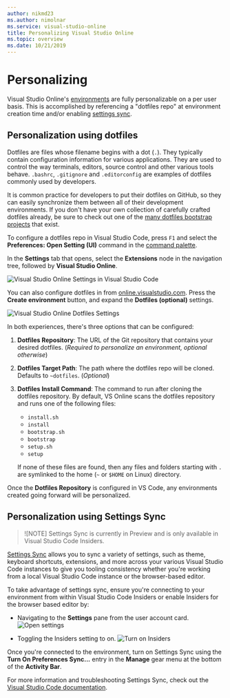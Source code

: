 ```yaml
---
author: nikmd23
ms.author: nimolnar
ms.service: visual-studio-online
title: Personalizing Visual Studio Online
ms.topic: overview
ms.date: 10/21/2019
---
```


# Personalizing

Visual Studio Online's [environments](../overview/what-is-vsonline.md#environments) are fully personalizable on a per user basis. This is accomplished by referencing a "dotfiles repo" at environment creation time and/or enabling [settings sync](https://code.visualstudio.com/docs/editor/settings-sync).

## Personalization using dotfiles

Dotfiles are files whose filename begins with a dot (`.`). They typically contain configuration information for various applications. They are used to control the way terminals, editors, source control and other various tools behave. `.bashrc`, `.gitignore` and `.editorconfig` are examples of dotfiles commonly used by developers.

It is common practice for developers to put their dotfiles on GitHub, so they can easily synchronize them between all of their development environments. If you don't have your own collection of carefully crafted dotfiles already, be sure to check out one of the [many dotfiles bootstrap projects](https://dotfiles.github.io/) that exist.

To configure a dotfiles repo in Visual Studio Code, press `F1` and select the **Preferences: Open Setting (UI)** command in the [command palette](https://code.visualstudio.com/docs/getstarted/userinterface#_command-palette).

In the **Settings** tab that opens, select the **Extensions** node in the navigation tree, followed by **Visual Studio Online**. 

![Visual Studio Online Settings in Visual Studio Code](../images/personalizing-dotfiles-vsc.png)

You can also configure dotfiles in from [online.visualstudio.com](https://online.visualstudio.com). Press the **Create environment** button, and expand the **Dotfiles (optional)** settings.

![Visual Studio Online Dotfiles Settings](../images/personalizing-dotfiles-vso.png)

In both experiences, there's three options that can be configured:

1. **Dotfiles Repository**: The URL of the Git repository that contains your desired dotfiles. (*Required to personalize an environment, optional otherwise*)
2. **Dotfiles Target Path**: The path where the dotfiles repo will be cloned. Defaults to `~dotfiles`. (*Optional*)
3. **Dotfiles Install Command**: The command to run after cloning the dotfiles repository. By default, VS Online scans the dotfiles repository and runs one of the following files:
    - `install.sh`
    - `install`
    - `bootstrap.sh`
    - `bootstrap`
    - `setup.sh`
    - `setup`

    If none of these files are found, then any files and folders starting with `.` are symlinked to the home (`~` or `$HOME` on Linux) directory.

Once the **Dotfiles Repository** is configured in VS Code, any environments created going forward will be personalized.

## Personalization using Settings Sync

> ![NOTE]
> Settings Sync is currently in Preview and is only available in Visual Studio Code Insiders.

[Settings Sync](https://code.visualstudio.com/docs/editor/settings-sync) allows you to sync a variety of settings, such as theme, keyboard shortcuts, extensions, and more across your various Visual Studio Code instances to give you tooling consistency whether you're working from a local Visual Studio Code instance or the browser-based editor.

To take advantage of settings sync, ensure you're connecting to your environment from within Visual Studio Code Insiders or enable Insiders for the browser based editor by:

- Navigating to the **Settings** pane from the user account card.
![Open settings](../images/access-settings.png)

- Toggling the Insiders setting to on.
![Turn on Insiders](../images/settings-pane.png)

Once you're connected to the environment, turn on Settings Sync using the **Turn On Preferences Sync...** entry in the **Manage** gear menu at the bottom of the **Activity Bar**.

For more information and troubleshooting Settings Sync, check out the [Visual Studio Code documentation](https://code.visualstudio.com/docs/editor/settings-sync).
